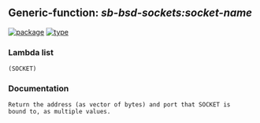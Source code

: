 ## Generic-function: ***sb-bsd-sockets:socket-name***
[![package](https://img.shields.io/badge/Package-SB--BSD--SOCKETS-5f9ea0.svg?style=social&colorA=999999)](../) [![type](https://img.shields.io/badge/Type-Generic--Function-5f9ea0.svg?style=social&colorA=999999)](../#generic-function) 
### Lambda list
```
(SOCKET)
```
### Documentation
```
Return the address (as vector of bytes) and port that SOCKET is
bound to, as multiple values.
```
